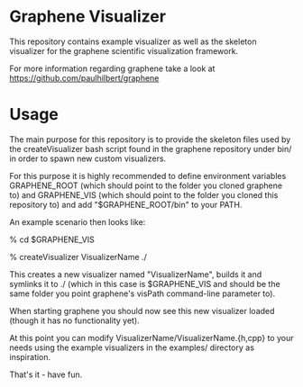 Graphene Visualizer
==========

This repository contains example visualizer as well as the skeleton visualizer
for the graphene scientific visualization framework.

For more information regarding graphene take a look at
https://github.com/paulhilbert/graphene


Usage
=======

The main purpose for this repository is to provide the skeleton files used
by the createVisualizer bash script found in the graphene repository under
bin/ in order to spawn new custom visualizers.

For this purpose it is highly recommended to define environment variables
GRAPHENE_ROOT (which should point to the folder you cloned graphene to) and
GRAPHENE_VIS (which should point to the folder you cloned this repository to)
and add "$GRAPHENE_ROOT/bin" to your PATH.

An example scenario then looks like:

% cd $GRAPHENE_VIS

% createVisualizer VisualizerName ./

This creates a new visualizer named "VisualizerName", builds it and symlinks
it to ./ (which in this case is $GRAPHENE_VIS and should be the same folder
you point graphene's visPath command-line parameter to).

When starting graphene you should now see this new visualizer loaded (though
it has no functionality yet).

At this point you can modify VisualizerName/VisualizerName.{h,cpp} to your needs
using the example visualizers in the examples/ directory as inspiration.

That's it - have fun.
